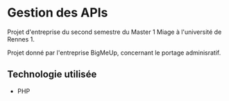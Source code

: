 # Gestion des APIs

Projet d'entreprise du second semestre du Master 1 Miage à l'université de Rennes 1.

Projet donné par l'entreprise BigMeUp, concernant le portage adminisratif.

## Technologie utilisée

* PHP